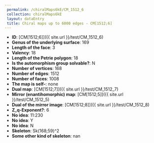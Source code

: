 ```yaml
--- 
 permalink: /chiralMaps6kE/CM_1512_6 
 collection: chiralMaps6kE
 layout: dataEntry
 title: Chiral maps up to 6000 edges - CM[1512;6]
---
```


- **ID**: [CM[1512;6]]({{ site.url }}/test/CM_1512_6)
- **Genus of the underlying surface**: 169
- **Length of the face**: 3
- **Valency**: 18
- **Length of the Petrie polygon**: 18
- **Is the automorphism group solvable?**: N
- **Number of vertices**: 168
- **Number of edges**: 1512
- **Number of faces**: 1008
- **The map is self-**: none
- **Dual map**: [CM[1512;7]]({{ site.url }}/test/CM_1512_7)
- **Mirror (enantihomorphic) map**: [CM[1512;5]]({{ site.url }}/test/CM_1512_5)
- **Dual of the mirror image**: [CM[1512;8]]({{ site.url }}/test/CM_1512_8)
- **Z_q-Exponent?**: 6
- **No idea**:  11:230
- **No idea**: Y
- **No idea**: N
- **Skeleton**: Sk(168;59)^2
- **Some other kind of skeleton**: nan
